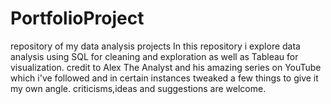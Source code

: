 # PortfolioProject
repository of my data analysis projects
In this repository i explore data analysis using SQL for cleaning and exploration as well as Tableau for visualization. credit to Alex The Analyst and his amazing series on YouTube which i've followed and in certain instances tweaked a few things to give it my own angle.
criticisms,ideas and suggestions are welcome.
